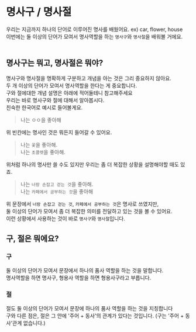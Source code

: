# 명사구 / 명사절
우리는 지금까지 하나의 단어로 이루어진 명사를 배웠어요.  ex) car, flower, house<br>
이번에는 둘 이상의 단어가 모여서 명사역할을 하는 `명사구`와 `명사절`을 배워볼 거에요.<br>
<br>
## 명사구는 뭐고, 명사절은 뭐야?
명사구와 명사절을 명확하게 구분하고 개념을 아는 것은 그리 중요하지 않아요.<br>
두 개 이상의 단어가 모여서 명사역할을 한다는 게 중요합니다.<br>
구와 절에대한 개념 설명은 아래에 적어둘테니 참고해주세요<br>
우리는 바로 명사구와 절에 대해서 알아봅시다.<br>
친숙한 한국어로 예시로 들어볼게요.

> 나는 ㅇㅇ을 좋아해

위 빈칸에는 명사인 것은 뭐든지 들어갈 수 있어요.<br>

> 나는 `꽃`을 좋아해.<br>
> 나는 `초콜렛`을 좋아해.

위처럼 하나의 명사만 쓸 수도 있지만 우리는 좀 더 복잡한 상황을 설명해야할 때도 있죠.<br>

> 나는 `너랑 손잡고 걷는 것`을 좋아해.<br>
> 나는 `카페에서 공부하는 것`을 좋아해

위 문장에서 `너랑 손잡고 걷는 것`, `카페에서 공부하는 것`은 명사로 쓰였지만,<br>
둘 이상의 단어가 모여서 좀 더 복잡한 의미를 전달하고 있는 것을 볼 수 있어요.<br>
이런 상황에서 사용하는 것이 바로 `명사구`와 `명사절`입니다.

## 구, 절은 뭐에요?
### 구
둘 이상의 단어가 모여서 문장에서 하나의 품사 역할을 하는 것을 말합니다.<br>
명사역할을 하면 명사구, 형용사 역할을 하면 형용사구라고 부릅니다.<br>
### 절
절도 둘 이상의 단어가 모여서 문장에 하나의 품사 역할을 하는 것을 지칭합니다<br>
구와 다른 점은, 절은 그 안에 '주어 + 동사'의 관계가 있다는 것입니다.
(구는 '주어 + 동사'관계 없습니다.)
